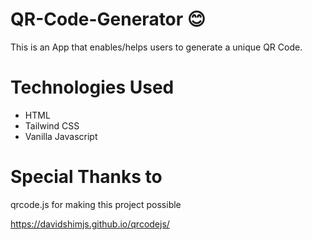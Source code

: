 # QR-Code-Generator 😊

This is an App that enables/helps users to generate a unique QR Code.

# Technologies Used

- HTML
- Tailwind CSS
- Vanilla Javascript

# Special Thanks to 

qrcode.js for making this project possible

https://davidshimjs.github.io/qrcodejs/
